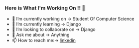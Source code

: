 ### Here is What I'm Working On !! 👋


- 🔭 I’m currently working on -> Student Of Computer Science
- 🌱 I’m currently learning -> Django
- 👯 I’m looking to collaborate on -> Django
- 💬 Ask me about -> Anything
- 📫 How to reach me:-> [linkedin](https://www.linkedin.com/in/ammar-werdani/)

